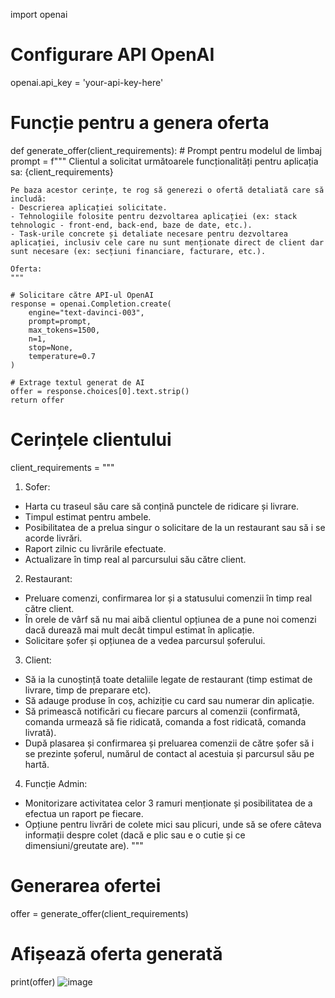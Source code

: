 import openai

# Configurare API OpenAI
openai.api_key = 'your-api-key-here'

# Funcție pentru a genera oferta
def generate_offer(client_requirements):
    # Prompt pentru modelul de limbaj
    prompt = f"""
    Clientul a solicitat următoarele funcționalități pentru aplicația sa:
    {client_requirements}

    Pe baza acestor cerințe, te rog să generezi o ofertă detaliată care să includă:
    - Descrierea aplicației solicitate.
    - Tehnologiile folosite pentru dezvoltarea aplicației (ex: stack tehnologic - front-end, back-end, baze de date, etc.).
    - Task-urile concrete și detaliate necesare pentru dezvoltarea aplicației, inclusiv cele care nu sunt menționate direct de client dar sunt necesare (ex: secțiuni financiare, facturare, etc.).

    Oferta:
    """

    # Solicitare către API-ul OpenAI
    response = openai.Completion.create(
        engine="text-davinci-003",
        prompt=prompt,
        max_tokens=1500,
        n=1,
        stop=None,
        temperature=0.7
    )

    # Extrage textul generat de AI
    offer = response.choices[0].text.strip()
    return offer

# Cerințele clientului
client_requirements = """
1. Sofer:
  - Harta cu traseul său care să conțină punctele de ridicare și livrare.
  - Timpul estimat pentru ambele.
  - Posibilitatea de a prelua singur o solicitare de la un restaurant sau să i se acorde livrări.
  - Raport zilnic cu livrările efectuate.
  - Actualizare în timp real al parcursului său către client.
2. Restaurant:
  - Preluare comenzi, confirmarea lor și a statusului comenzii în timp real către client.
  - În orele de vârf să nu mai aibă clientul opțiunea de a pune noi comenzi dacă durează mai mult decât timpul estimat în aplicație.
  - Solicitare șofer și opțiunea de a vedea parcursul șoferului.
3. Client:
  - Să ia la cunoștință toate detaliile legate de restaurant (timp estimat de livrare, timp de preparare etc).
  - Să adauge produse în coș, achiziție cu card sau numerar din aplicație.
  - Să primească notificări cu fiecare parcurs al comenzii (confirmată, comanda urmează să fie ridicată, comanda a fost ridicată, comanda livrată).
  - După plasarea și confirmarea și preluarea comenzii de către șofer să i se prezinte șoferul, numărul de contact al acestuia și parcursul său pe hartă.
4. Funcție Admin:
  - Monitorizare activitatea celor 3 ramuri menționate și posibilitatea de a efectua un raport pe fiecare.
  - Opțiune pentru livrări de colete mici sau plicuri, unde să se ofere câteva informații despre colet (dacă e plic sau e o cutie și ce dimensiuni/greutate are).
"""

# Generarea ofertei
offer = generate_offer(client_requirements)

# Afișează oferta generată
print(offer)
![image](https://github.com/OnicasPaula/Project-test/assets/105229346/de7dbb02-19b8-4b8e-a28f-f799fa3f9de1)
